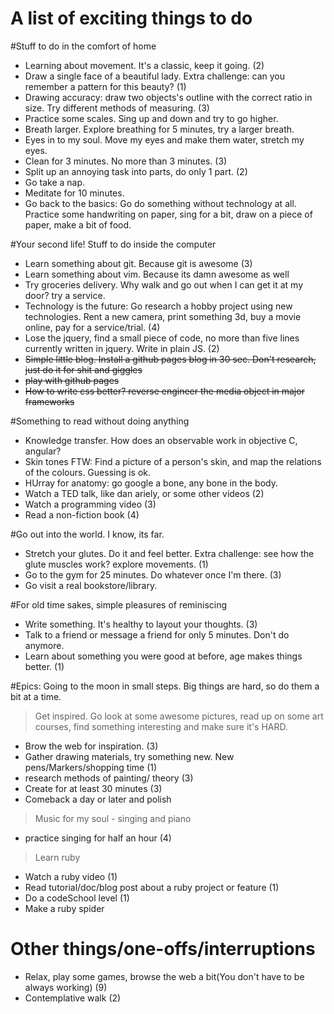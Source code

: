 # A list of exciting things to do
#Stuff to do in the comfort of home
- Learning about movement. It's a classic, keep it going. (2)
- Draw a single face of a beautiful lady. Extra challenge: can you remember a pattern for this beauty? (1)
- Drawing accuracy: draw two objects's outline with the correct ratio in size. Try different methods of measuring. (3)
- Practice some scales. Sing up and down and try to go higher.
- Breath larger. Explore breathing for 5 minutes, try a larger breath.
- Eyes in to my soul. Move my eyes and make them water, stretch my eyes.
- Clean for 3 minutes. No more than 3 minutes. (3)
- Split up an annoying task into parts, do only 1 part. (2)
- Go take a nap.
- Meditate for 10 minutes. 
- Go back to the basics: Go do something without technology at all. Practice some handwriting on paper, sing for a bit, draw on a piece of paper, make a bit of food.

#Your second life! Stuff to do inside the computer
- Learn something about git. Because git is awesome (3)
- Learn something about vim. Because its damn awesome as well
- Try groceries delivery. Why walk and go out when I can get it at my door? try a service.
- Technology is the future: Go research a hobby project using new technologies. Rent a new camera, print something 3d, buy a movie online, pay for a service/trial. (4)
- Lose the jquery, find a small piece of code, no more than five lines currently written in jquery. Write in plain JS. (2)
- ~~Simple little blog. Install a github pages blog in 30 sec. Don't research, just do it for shit and giggles~~
- ~~play with github pages~~
- ~~How to write css better? reverse engineer the media object in major frameworks~~

#Something to read without doing anything
- Knowledge transfer. How does an observable work in objective C, angular? 
- Skin tones FTW: Find a picture of a person's skin, and map the relations of the colours. Guessing is ok.
- HUrray for anatomy: go google a bone, any bone in the body.
- Watch a TED talk, like dan ariely, or some other videos (2)
- Watch a programming video (3)
- Read a non-fiction book (4)

#Go out into the world. I know, its far.
- Stretch your glutes. Do it and feel better. Extra challenge: see how the glute muscles work? explore movements. (1)
- Go to the gym for 25 minutes. Do whatever once I'm there. (3)
- Go visit a real bookstore/library.

#For old time sakes, simple pleasures of reminiscing 
- Write something. It's healthy to layout your thoughts. (3)
- Talk to a friend or message a friend for only 5 minutes. Don't do anymore.
- Learn about something you were good at before, age makes things better. (1)

#Epics: Going to the moon in small steps. Big things are hard, so do them a bit at a time.
> Get inspired. Go look at some awesome pictures, read up on some art courses, find something interesting and make sure it's HARD.
- Brow the web for inspiration. (3)
- Gather drawing materials, try something new. New pens/Markers/shopping time (1)
- research methods of painting/ theory (3)
- Create for at least 30 minutes (3)
- Comeback a day or later and polish

> Music for my soul - singing and piano
- practice singing for half an hour (4)

> Learn ruby
- Watch a ruby video (1)
- Read tutorial/doc/blog post about a ruby project or feature (1)
- Do a codeSchool level (1)
- Make a ruby spider



# Other things/one-offs/interruptions
- Relax, play some games, browse the web a bit(You don't have to be always working) (9)
- Contemplative walk (2)
